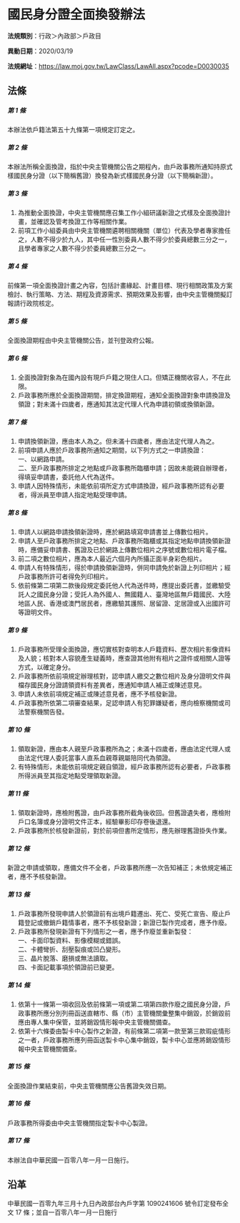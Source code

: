 # 國民身分證全面換發辦法



**法規類別**：行政＞內政部＞戶政目

**異動日期**：2020/03/19  

**法規網址**：https://law.moj.gov.tw/LawClass/LawAll.aspx?pcode=D0030035



## 法條
##### 第 1 條
本辦法依戶籍法第五十九條第一項規定訂定之。

##### 第 2 條
本辦法所稱全面換證，指於中央主管機關公告之期程內，由戶政事務所通知持原式樣國民身分證（以下簡稱舊證）換發為新式樣國民身分證（以下簡稱新證）。

##### 第 3 條
1. 為推動全面換證，中央主管機關應召集工作小組研議新證之式樣及全面換證計畫，並確認及管考換證工作等相關作業。
1. 前項工作小組委員由中央主管機關遴聘相關機關（單位）代表及學者專家擔任之，人數不得少於九人，其中任一性別委員人數不得少於委員總數三分之一，且學者專家之人數不得少於委員總數三分之一。

##### 第 4 條
前條第一項全面換證計畫之內容，包括計畫緣起、計畫目標、現行相關政策及方案檢討、執行策略、方法、期程及資源需求、預期效果及影響，由中央主管機關擬訂報請行政院核定。

##### 第 5 條
全面換證期程由中央主管機關公告，並刊登政府公報。

##### 第 6 條
1. 全面換證對象為在國內設有現戶戶籍之現住人口。但矯正機關收容人，不在此限。
1. 戶政事務所應於全面換證期間，排定換證期程，通知全面換證對象申請換證及領證；對未滿十四歲者，應通知其法定代理人代為申請初領或換領新證。

##### 第 7 條
1. 申請換領新證，應由本人為之。但未滿十四歲者，應由法定代理人為之。
1. 前項申請人應於戶政事務所通知之期間，以下列方式之一申請換證：  
一、以網路申請。  
二、至戶政事務所排定之地點或戶政事務所臨櫃申請；因故未能親自辦理者，得填妥申請書，委託他人代為送件。
1. 申請人因特殊情形，未能依前項所定方式申請換證，經戶政事務所認有必要者，得派員至申請人指定地點受理申請。

##### 第 8 條
1. 申請人以網路申請換領新證時，應於網路填寫申請書並上傳數位相片。
1. 申請人至戶政事務所排定之地點、戶政事務所臨櫃或其指定地點申請換領新證時，應備妥申請書、舊證及已於網路上傳數位相片之序號或數位相片電子檔。
1. 前二項之數位相片，應為本人最近六個月內所攝正面半身彩色相片。
1. 申請人有特殊情形，得於申請換領新證時，併同申請免於新證上列印相片；經戶政事務所許可者得免列印相片。
1. 依前條第二項第二款後段規定委託他人代為送件時，應提出委託書，並繳驗受託人之國民身分證；受託人為外國人、無國籍人、臺灣地區無戶籍國民、大陸地區人民、香港或澳門居民者，應繳驗其護照、居留證、定居證或入出國許可等證明文件。

##### 第 9 條
1. 戶政事務所受理全面換證，應切實核對查明本人戶籍資料、歷次相片影像資料及人貌；核對本人容貌產生疑義時，應查證其他附有相片之證件或相關人證等方式，以確定身分。
1. 戶政事務所依前項規定辦理核對，認申請人繳交之數位相片及身分證明文件與檔存國民身分證請領資料有差異者，應通知申請人補正或陳述意見。
1. 申請人未依前項規定補正或陳述意見者，應不予核發新證。
1. 戶政事務所依第二項審查結果，足認申請人有犯罪嫌疑者，應向檢察機關或司法警察機關告發。

##### 第 10 條
1. 領取新證，應由本人親至戶政事務所為之；未滿十四歲者，應由法定代理人或由法定代理人委託當事人直系血親尊親屬陪同代為領證。
1. 有特殊情形，未能依前項規定親自領證，經戶政事務所認有必要者，戶政事務所得派員至其指定地點受理領取新證。

##### 第 11 條
1. 領取新證時，應檢附舊證，由戶政事務所截角後收回。但舊證遺失者，應檢附戶口名簿或身分證明文件正本，經驗畢影印存卷後退還。
1. 戶政事務所於核發新證前，對於前項但書所定情形，應先辦理舊證掛失作業。

##### 第 12 條
新證之申請或領取，應備文件不全者，戶政事務所應一次告知補正；未依規定補正者，應不予核發新證。

##### 第 13 條
1. 戶政事務所發現申請人於領證前有出境戶籍遷出、死亡、受死亡宣告、廢止戶籍登記或撤銷戶籍情事者，應不予核發新證；新證已製作完成者，應予作廢。
1. 戶政事務所發現新證有下列情形之一者，應予作廢並重新製發：  
一、卡面印製資料、影像模糊或錯誤。  
二、卡體彎折、刮壓裂痕或凹凸變形。  
三、晶片脫落、磨損或無法讀取。  
四、卡面記載事項於領證前已變更。

##### 第 14 條
1. 依第十一條第一項收回及依前條第一項或第二項第四款作廢之國民身分證，戶政事務所應分別列冊函送直轄市、縣（市）主管機關彙整集中銷毀，於銷毀前應由專人集中保管，並將銷毀情形報中央主管機關備查。
1. 依第十六條委由製卡中心製作之新證，有前條第二項第一款至第三款瑕疵情形之一者，戶政事務所應列冊函送製卡中心集中銷毀，製卡中心並應將銷毀情形報中央主管機關備查。

##### 第 15 條
全面換證作業結束前，中央主管機關應公告舊證失效日期。

##### 第 16 條
戶政事務所得委由中央主管機關指定製卡中心製證。

##### 第 17 條
本辦法自中華民國一百零八年一月一日施行。

## 沿革
中華民國一百零九年三月十九日內政部台內戶字第 1090241606 號令訂定發布全文 17 條；並自一百零八年一月一日施行
